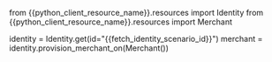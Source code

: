 from {{python_client_resource_name}}.resources import Identity
from {{python_client_resource_name}}.resources import Merchant

identity = Identity.get(id="{{fetch_identity_scenario_id}}")
merchant = identity.provision_merchant_on(Merchant())